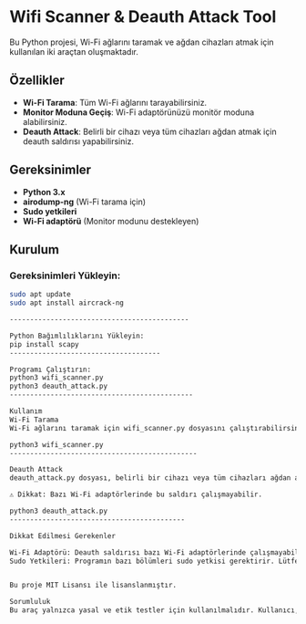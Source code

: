 # Wifi Scanner & Deauth Attack Tool

Bu Python projesi, Wi-Fi ağlarını taramak ve ağdan cihazları atmak için kullanılan iki araçtan oluşmaktadır.

## Özellikler

- **Wi-Fi Tarama**: Tüm Wi-Fi ağlarını tarayabilirsiniz.
- **Monitor Moduna Geçiş**: Wi-Fi adaptörünüzü monitör moduna alabilirsiniz.
- **Deauth Attack**: Belirli bir cihazı veya tüm cihazları ağdan atmak için deauth saldırısı yapabilirsiniz.

## Gereksinimler

- **Python 3.x**
- **airodump-ng** (Wi-Fi tarama için)
- **Sudo yetkileri**
- **Wi-Fi adaptörü** (Monitor modunu destekleyen)

## Kurulum

### Gereksinimleri Yükleyin:

```bash
sudo apt update
sudo apt install aircrack-ng

--------------------------------------------

Python Bağımlılıklarını Yükleyin:
pip install scapy
-------------------------------------

Programı Çalıştırın:
python3 wifi_scanner.py
python3 deauth_attack.py
---------------------------------------------

Kullanım
Wi-Fi Tarama
Wi-Fi ağlarını taramak için wifi_scanner.py dosyasını çalıştırabilirsiniz:

python3 wifi_scanner.py
----------------------------------------------

Deauth Attack
deauth_attack.py dosyası, belirli bir cihazı veya tüm cihazları ağdan atmak için kullanılır.

⚠️ Dikkat: Bazı Wi-Fi adaptörlerinde bu saldırı çalışmayabilir.

python3 deauth_attack.py
-------------------------------------------

Dikkat Edilmesi Gerekenler

Wi-Fi Adaptörü: Deauth saldırısı bazı Wi-Fi adaptörlerinde çalışmayabilir. Monitor modunu destekleyen bir adaptör kullanmanız gerekmektedir.
Sudo Yetkileri: Programın bazı bölümleri sudo yetkisi gerektirir. Lütfen çalıştırmadan önce gerekli izinlere sahip olduğunuzdan emin olun.


Bu proje MIT Lisansı ile lisanslanmıştır.

Sorumluluk
Bu araç yalnızca yasal ve etik testler için kullanılmalıdır. Kullanıcı, yazılımı sadece kendisinin yetkilendirilmiş olduğu ağlarda ve cihazlarda kullanmakla sorumludur. İzinsiz ağlara veya cihazlara saldırmak, yasalarla cezalandırılabilir bir suçtur. Bu yazılımın kötüye kullanımından kaynaklanan tüm sorumluluk kullanıcıya aittir. 🚫
